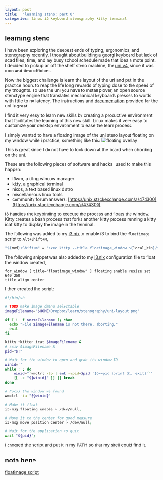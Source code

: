 ```yaml
---
layout: post
title:  "learning steno: part 0"
categories: linux i3 keyboard stenography kitty terminal
---
```


## learning steno

I have been exploring the deepest ends of typing, ergonomics, and stenography recently. I thought about building a georgi keyboard but lack of scad files, time, and my busy school schedule made that idea a mote point. I decided to pickup an off the shelf steno machine, the [uni v4](https://stenokeyboards.com/products/the-uni-v4), since it was cost and time efficient.

Now the biggest challenge is learn the layout of the uni and put in the practice hours to reap the life long rewards of typing close to the speed of my thoughts. To use the uni you have to install plover, an open source stenotype engine that translates mechanical keyboards presses to words with little to no latency. The instructions and [documentation](https://docs.stenokeyboards.com/) provided for the uni is great.

I find it very easy to learn new skills by creating a productive environment that facilitates the learning of this new skill. Linux makes it very easy to customize your desktop environment to ease the learn process.

I simply wanted to have a floating image of the uni steno layout floating on my window while i practice, something like this: ![floating overlay](https://www.dropbox.com/s/0dmdh005dyz0md8/2022-10-01_04-33.png?raw=1)

This is great since I do not have to look down at the board when chording on the uni.

These are the following pieces of software and hacks I used to make this happen:

* i3wm, a tiling window manager
* kitty, a graphical terminal 
* nixos, a text based linux distro
* miscellaneous linux tools
* community forum answers: [https://unix.stackexchange.com/a/474300](https://unix.stackexchange.com/a/474300)

i3 handles the keybinding to execute the process and floats the window. Kitty creates a bash process that forks another kitty process running a kitty icat kitty to display the image in the terminal.

The following was added to my [i3.nix](https://github.com/morphykuffour/nix/blob/main/modules/i3.nix) to enable i3 to bind the `floatimage` script to `Alt+Shift+M`,
```nix
"${mod}+Shift+m" = "exec kitty --title floatimage_window ${local_bin}/floatimage";
```

The following snippet was also added to my [i3.nix](https://github.com/morphykuffour/nix/blob/main/modules/i3.nix) configuration file to float the window created,
```
for_window [ title="floatimage_window" ] floating enable resize set 640 260
title_align center
```

I then created the script:
```bash
#!/bin/sh

# TODO make image dmenu selectable
imageFilename="$HOME/Dropbox/learn/stenography/uni-layout.png"

if [ ! -f $noteFilename ]; then
  echo "File $imageFilename is not there, aborting."
  exit
fi

kitty +kitten icat $imageFilename &
# sxiv $imageFilename &
pid="$!"

# Wait for the window to open and grab its window ID
winid=''
while : ; do
    winid="`wmctrl -lp | awk -vpid=$pid '$3==pid {print $1; exit}'`"
    [[ -z "${winid}" ]] || break
done

# Focus the window we found
wmctrl -ia "${winid}"

# Make it float
i3-msg floating enable > /dev/null;

# Move it to the center for good measure
i3-msg move position center > /dev/null;

# Wait for the application to quit
wait "${pid}";
```

I `chmod`ed the script and put it in my PATH so that my shell could find it.

## nota bene
[floatimage script](https://raw.githubusercontent.com/morphykuffour/dotfiles/main/scripts/.local/bin/floatimage)

